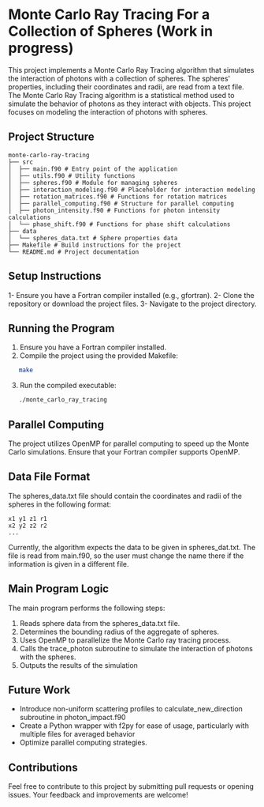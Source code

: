 # Monte Carlo Ray Tracing For a Collection of Spheres (Work in progress)

This project implements a Monte Carlo Ray Tracing algorithm that simulates the interaction of photons with a collection of spheres. The spheres' properties, including their coordinates and radii, are read from a text file. The Monte Carlo Ray Tracing algorithm is a statistical method used to simulate the behavior of photons as they interact with objects. This project focuses on modeling the interaction of photons with spheres. 

## Project Structure
```
monte-carlo-ray-tracing 
├── src 
│  ├── main.f90 # Entry point of the application 
│  ├── utils.f90 # Utility functions 
│  ├── spheres.f90 # Module for managing spheres 
│  ├── interaction_modeling.f90 # Placeholder for interaction modeling 
│  ├── rotation_matrices.f90 # Functions for rotation matrices 
│  ├── parallel_computing.f90 # Structure for parallel computing 
│  ├── photon_intensity.f90 # Functions for photon intensity calculations 
│  └── phase_shift.f90 # Functions for phase shift calculations 
├── data 
│  └── spheres_data.txt # Sphere properties data 
├── Makefile # Build instructions for the project 
└── README.md # Project documentation
```
## Setup Instructions

1- Ensure you have a Fortran compiler installed (e.g., gfortran).
2- Clone the repository or download the project files.
3- Navigate to the project directory.


## Running the Program

1. Ensure you have a Fortran compiler installed.
2. Compile the project using the provided Makefile:
```sh
   make
```
3. Run the compiled executable:
```sh
   ./monte_carlo_ray_tracing
```

## Parallel Computing

The project utilizes OpenMP for parallel computing to speed up the Monte Carlo simulations. Ensure that your Fortran compiler supports OpenMP.

## Data File Format

The spheres_data.txt file should contain the coordinates and radii of the spheres in the following format:
```
x1 y1 z1 r1
x2 y2 z2 r2
...
```
Currently, the algorithm expects the data to be given in spheres_dat.txt. The file is read from main.f90, so the user must change the name there if the information is given in a different file. 

## Main Program Logic

The main program performs the following steps:

1. Reads sphere data from the spheres_data.txt file.
2. Determines the bounding radius of the aggregate of spheres.
3. Uses OpenMP to parallelize the Monte Carlo ray tracing process.
4. Calls the trace_photon subroutine to simulate the interaction of photons with the spheres.
5. Outputs the results of the simulation

## Future Work

- Introduce non-uniform scattering profiles to calculate_new_direction subroutine in photon_impact.f90
- Create a Python wrapper with f2py for ease of usage, particularly with multiple files for averaged behavior
- Optimize parallel computing strategies. 

## Contributions

Feel free to contribute to this project by submitting pull requests or opening issues. Your feedback and improvements are welcome!
